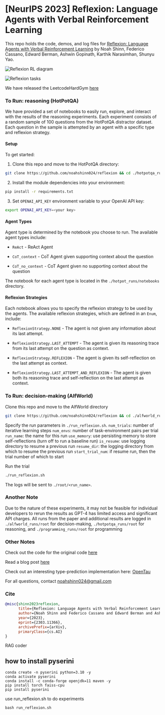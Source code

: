 # [NeurIPS 2023] Reflexion: Language Agents with Verbal Reinforcement Learning

This repo holds the code, demos, and log files for [Reflexion: Language Agents with Verbal Reinforcement Learning](https://arxiv.org/abs/2303.11366) by Noah Shinn, Federico Cassano, Edward Berman, Ashwin Gopinath, Karthik Narasimhan, Shunyu Yao. 

![Reflexion RL diagram](./figures/reflexion_rl.png)

![Reflexion tasks](./figures/reflexion_tasks.png)

We have released the LeetcodeHardGym [here](https://github.com/GammaTauAI/leetcode-hard-gym)

### To Run: reasoning (HotPotQA)
We have provided a set of notebooks to easily run, explore, and interact with the results of the reasoning experiments. Each experiment consists of a random sample of 100 questions from the HotPotQA distractor dataset. Each question in the sample is attempted by an agent with a specific type and reflexion strategy.

#### Setup

To get started:

1. Clone this repo and move to the HotPotQA directory:
```bash
git clone https://github.com/noahshinn024/reflexion && cd ./hotpotqa_runs
```

2. Install the module dependencies into your environment:
```bash
pip install -r requirements.txt
```

3. Set `OPENAI_API_KEY` environment variable to your OpenAI API key:
```bash
export OPENAI_API_KEY=<your key>
```

#### Agent Types

Agent type is determined by the notebook you choose to run. The available agent types include:
 - `ReAct` - ReAct Agent

 - `CoT_context` - CoT Agent given supporting context about the question 

 - `CoT_no_context` - CoT Agent given no supporting context about the question

The notebook for each agent type is located in the `./hotpot_runs/notebooks` directory.

#### Reflexion Strategies

Each notebook allows you to specify the reflexion strategy to be used by the agents. The available reflexion strategies, which are defined in an `Enum`, include:

 - `ReflexionStrategy.NONE` - The agent is not given any information about its last attempt. 

 - `ReflexionStrategy.LAST_ATTEMPT` - The agent is given its reasoning trace from its last attempt on the question as context.

 - `ReflexionStrategy.REFLEXION` - The agent is given its self-reflection on the last attempt as context. 

 - `ReflexionStrategy.LAST_ATTEMPT_AND_REFLEXION` -  The agent is given both its reasoning trace and self-reflection on the last attempt as context.

### To Run: decision-making (AlfWorld)
Clone this repo and move to the AlfWorld directory
```bash
git clone https://github.com/noahshinn024/reflexion && cd ./alfworld_runs
```

Specify the run parameters in `./run_reflexion.sh`.
`num_trials`: number of iterative learning steps
`num_envs`: number of task-environment pairs per trial
`run_name`: the name for this run
`use_memory`: use persisting memory to store self-reflections (turn off to run a baseline run)
`is_resume`: use logging directory to resume a previous run
`resume_dir`: the logging directory from which to resume the previous run
`start_trial_num`: if resume run, then the trial number of which to start

Run the trial
```bash
./run_reflexion.sh
```

The logs will be sent to `./root/<run_name>`.

### Another Note

Due to the nature of these experiments, it may not be feasible for individual developers to rerun the results as GPT-4 has limited access and significant API charges. All runs from the paper and additional results are logged in `./alfworld_runs/root` for decision-making, `./hotpotqa_runs/root` for reasoning, and `./programming_runs/root` for programming

### Other Notes

Check out the code for the original code [here](https://github.com/noahshinn024/reflexion-draft)

Read a blog post [here](https://nanothoughts.substack.com/p/reflecting-on-reflexion)

Check out an interesting type-prediction implementation here: [OpenTau](https://github.com/GammaTauAI/opentau)

For all questions, contact [noahshinn024@gmail.com](noahshinn024@gmail.com)

### Cite

```bibtex
@misc{shinn2023reflexion,
      title={Reflexion: Language Agents with Verbal Reinforcement Learning}, 
      author={Noah Shinn and Federico Cassano and Edward Berman and Ashwin Gopinath and Karthik Narasimhan and Shunyu Yao},
      year={2023},
      eprint={2303.11366},
      archivePrefix={arXiv},
      primaryClass={cs.AI}
}
```

RAG coder
## how to install pyserini
```
conda create -n pyserini python=3.10 -y
conda activate pyserini
conda install -c conda-forge openjdk=11 maven -y
pip install torch faiss-cpu
pip install pyserini
```

use run_reflexion.sh to do experiments
```
bash run_reflexion.sh
```